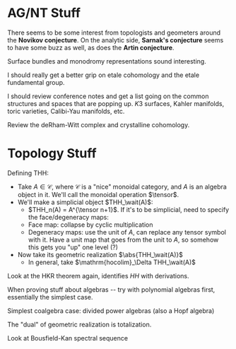 # AG/NT Stuff
There seems to be some interest from topologists and geometers around the **Novikov conjecture**. On the analytic side, **Sarnak's conjecture** seems to have some buzz as well, as does the **Artin conjecture**.

Surface bundles and monodromy representations sound interesting.

I should really get a better grip on etale cohomology and the etale fundamental group.

I should review conference notes and get a list going on the common structures and spaces that are popping up. $K3$ surfaces, Kahler manifolds, toric varieties, Calibi-Yau manifolds, etc.

Review the deRham-Witt complex and crystalline cohomology.

# Topology Stuff
Defining THH:

- Take $A \in \mathcal C$, where $\mathcal C$ is a "nice" monoidal category, and $A$ is an algebra object in it. We'll call the monoidal operation $\tensor$.
- We'll make a simplicial object $THH_\wait(A)$:
  - $THH_n(A) = A^{\tensor n+1}$. If it's to be simplicial, need to specify the face/degeneracy maps:
  - Face map: collapse by cyclic multiplication
  - Degeneracy maps: use the unit of $A$, can replace any tensor symbol with it. Have a unit map that goes from the unit to $A$, so somehow this gets you "up" one level (?)
- Now take its geometric realization $\abs{THH_\wait(A)}$
  - In general, take $\mathrm{hocolim}_\Delta THH_\wait(A)$

Look at the HKR theorem again, identifies $HH$ with derivations.

When proving stuff about algebras -- try with polynomial algebras first, essentially the simplest case.

Simplest coalgebra case: divided power algebras (also a Hopf algebra)

The "dual" of geometric realization is totalization.

Look at Bousfield-Kan spectral sequence

